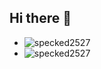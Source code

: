 ## Hi there 👋
+ ![specked2527](https://komarev.com/ghpvc/?username=specked2527)
+ ![specked2527](https://visitor-badge.glitch.me/badge?page_id=specked2527.profile)
  
<!--
**specked2527/specked2527** is a ✨ _special_ ✨ repository because its `README.md` (this file) appears on your GitHub profile.

Here are some ideas to get you started:

- 🔭 I’m currently working on ...
- 🌱 I’m currently learning ...
- 👯 I’m looking to collaborate on ...
- 🤔 I’m looking for help with ...
- 💬 Ask me about ...
- 📫 How to reach me: ...
- 😄 Pronouns: ...
- ⚡ Fun fact: ...
-->
